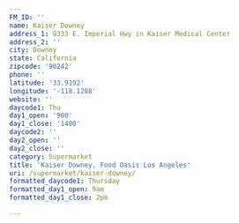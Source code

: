 ```yaml
---
FM_ID: ''
name: Kaiser Downey
address_1: 9333 E. Imperial Hwy in Kaiser Medical Center
address_2: ''
city: Downey
state: California
zipcode: '90242'
phone: ''
latitude: '33.9192'
longitude: '-118.1288'
website: ''
daycode1: Thu
day1_open: '900'
day1_close: '1400'
daycode2: ''
day2_open: ''
day2_close: ''
category: Supermarket
title: 'Kaiser Downey, Food Oasis Los Angeles'
uri: /supermarket/kaiser-downey/
formatted_daycode1: Thursday
formatted_day1_open: 9am
formatted_day1_close: 2pm

---
```

